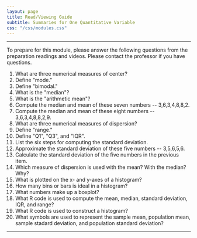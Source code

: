 ```yaml
---
layout: page
title: Read/Viewing Guide
subtitle: Summaries for One Quantitative Variable
css: "/css/modules.css"
---
```


----

<div class="alert alert-warning">
To prepare for this module, please answer the following questions from the preparation readings and videos. Please contact the professor if you have questions.
</div>

1. What are three numerical measures of center?
1. Define "mode."
1. Define "bimodal."
1. What is the "median"?
1. What is the "arithmetic mean"?
1. Compute the median and mean of these seven numbers -- 3,6,3,4,8,8,2.
1. Compute the median and mean of these eight numbers -- 3,6,3,4,8,8,2,9.
1. What are three numerical measures of dispersion?
1. Define "range."
1. Define "Q1", "Q3", and "IQR".
1. List the six steps for computing the standard deviation.
1. Approximate the standard deviation of these five numbers -- 3,5,6,5,6.
1. Calculate the standard deviation of the five numbers in the previous item.
1. Which measure of dispersion is used with the mean? With the median? Why?
1. What is plotted on the x- and y-axes of a histogram?
1. How many bins or bars is ideal in a histogram?
1. What numbers make up a boxplot?
1. What R code is used to compute the mean, median, standard deviation, IQR, and range?
1. What R code is used to construct a histogram?
1. What symbols are used to represent the sample mean, population mean, sample stadard deviation, and population standard deviation?


----

